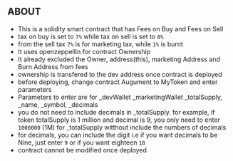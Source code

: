 ## ABOUT

* This is a solidity smart contract that has Fees on Buy and Fees on Sell
* tax on buy is set to ```7%``` while tax on sell is set to ```8%```
* from the sell tax ```7%``` is for marketing tax, while ```1%``` is burnt
* It uses openzeppellin for contract Ownership
* It already excluded the Owner, address(this), marketing Address and Burn Address from fees
* ownership is transfered to the dev address once contract is deployed
* before deploying, change contract Augument to MyToken and enter parameters
* Parameters to enter are for _devWallet _marketingWallet _totalSupply, _name, _symbol, _decimals
* you do not need to include decimals in _totalSupply. for example, if token totalSupply is 1 million and decimal is 9, you only need to enter ```1000000``` (1M) for _totalSupply witthout include the numbers of decimals
* for decimals, you can include the digit i.e if you want decimals to be Nine, just enter ```9``` or if you want eighteen ```18```
* contract cannot be modified once deployed